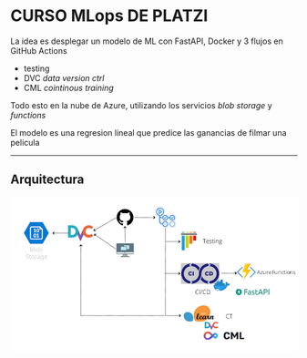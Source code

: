 # CURSO MLops DE PLATZI

La idea es desplegar un modelo de ML con FastAPI, Docker y 3 flujos en GitHub Actions

- testing
- DVC *data version ctrl*
- CML *cointinous training*

Todo esto en la nube de Azure, utilizando los servicios *blob storage* y *functions*

El modelo es una regresion lineal que predice las ganancias de filmar una pelicula

___

## Arquitectura

<img src="project-arch.png" alt="Project Architecture" width="560"/>
